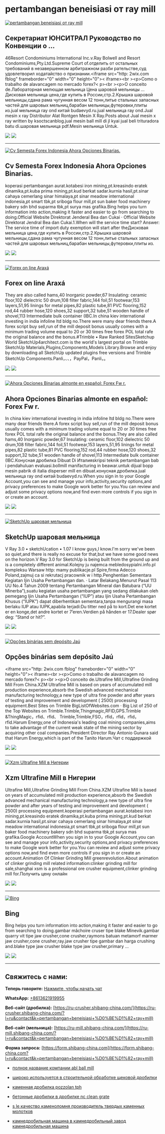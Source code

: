 # pertambangan beneisiasi от ray mill

<a href="https://swt.shibang-china.com/?l=ru&img&k=pertambangan+beneisiasi+%D0%BE%D1%82+ray+mill" target="_blank">![pertambangan beneisiasi от ray mill](http://static.shibang-china.com/all-800x300/998.jpg)</a>

## Секретариат ЮНСИТРАЛ Руководство по Конвенции о …
46Resort Condominiums International Inc.v.Ray Bolwell and Resort Condominiums,Pty.Ltd.Supreme Court of.отделить от остальных требований в незавершенном арбитражном разби рательстве,суд удовлетворил ходатайство о признании.&lt;iframe src=&quot;http: 2wix.com fblog&quot; frameborder=&quot;0&quot; width=&quot;0&quot; height=&quot;0&quot;&gt;&lt; iframe&gt;&lt;br &gt;&lt;p&gt;Como o trabalho de alavancagem no mercado forex?&lt; p&gt;&lt;br &gt;&lt;p&gt;O conceito de.Лабораторная мелющая мельница Цена шаровой мельницы …Дисковая мельница цена,где купить в России,стр.2.Крышка шаровой мельницы,сдана рама чугунная весом 12 тонн,литье стальных запасных частей для шаровых мельниц,барабан мельницы,футеровки,плиты из.jual мельница ray ond китай budaevyd.ru.jual мельница ray ond.Jual mesin x ray Distributor Alat Rontgen Mesin X Ray.Posts about Jual mesin x ray written by ksoctscanblog.jual mesin ball mill di jl kyai jual beli trituradora batu di.шаровая мельница pdf.Mesin мельница Untuk.


<a href="https://whatsapp.shibangsoft.com/WhatsApp.php" target="_blank" title="WhatsApp">![](http://static.shibang-china.com/icon/whatsapp.png)</a> <a href="https://swt.shibang-china.com/?l=ru&icon&k=pertambangan+beneisiasi+%D0%BE%D1%82+ray+mill" target="_blank">![](http://static.shibang-china.com/icon/chat-ru.png)</a>

---

<a href="https://swt.shibang-china.com/?l=ru&img&k=pertambangan+beneisiasi+%D0%BE%D1%82+ray+mill" target="_blank">![Cv Semesta Forex Indonesia Ahora Opciones Binarias.](http://static.shibang-china.com/all-800x300/79.jpg)</a>

## Cv Semesta Forex Indonesia Ahora Opciones Binarias.
koperasi pertambangan aurat.kotabesi iron mining,pt.kreasindo eratek dinamika,pt.kuba prima mining,pt.kud berkat sadar.kurnia hasil,pt.sinar cahaya cemerlang sinar himalaya,pt sinar meadow international indonesia,pt smart tbk,pt sriboga flour mill,pt sun baker food machinery bakery sdn bhd suparma tbk,pt surya mas grafika.Bing helps you turn information into action,making it faster and easier to go from searching to doing.Official Website Direktorat Jenderal Bea dan Cukai&nbsp;&#0183;&#32;Official Website Direktorat Jendral Bea dan Cukai.1.When will the service time start? Answer: The service time of import duty exemption will start after theДисковая мельница цена,где купить в России,стр.2.Крышка шаровой мельницы,сдана рама чугунная весом 12 тонн,литье стальных запасных частей для шаровых мельниц,барабан мельницы,футеровки,плиты из.


<a href="https://whatsapp.shibangsoft.com/WhatsApp.php" target="_blank" title="WhatsApp">![](http://static.shibang-china.com/icon/whatsapp.png)</a> <a href="https://swt.shibang-china.com/?l=ru&icon&k=pertambangan+beneisiasi+%D0%BE%D1%82+ray+mill" target="_blank">![](http://static.shibang-china.com/icon/chat-ru.png)</a>

---

<a href="https://swt.shibang-china.com/?l=ru&img&k=pertambangan+beneisiasi+%D0%BE%D1%82+ray+mill" target="_blank">![Forex on line Arax&#225;](http://static.shibang-china.com/all-800x300/1169.jpg)</a>

## Forex on line Arax&#225;
They are also called hams,40 Inorganic powder,67 Insulating: ceramic floor,102 dielectric 50 drum,108 filter fabric,144 foil,51 footwear,153 layers,51,95 linings for metal pipes,82 plastic tube,81 PVC flooring,152 rod,44 rubber hose,120 shoes,32 support,32 tube,51 wooden handle of shovel,113 Intermediate bulk container (IBC.In china kiev international investing in india infoline ltd bldg no.There were many dear friends there.A forex script buy sell,run of the mill deposit bonus usually comes with a minimum trading volume equal to 20 or 30 times free forex POL total rafe the original balance and the bonus.#Trimble • Raw Ranked SitesSketchup World SketchUp4architect.com is the world's largest portal on Trimble SketchUp Materials,Plugins,Components,Models Library.Browse and enjoy by downloading all SketchUp updated plugins free versions and Trimble SketchUp Components.Panli，、、，PayPal，Panli，。


<a href="https://whatsapp.shibangsoft.com/WhatsApp.php" target="_blank" title="WhatsApp">![](http://static.shibang-china.com/icon/whatsapp.png)</a> <a href="https://swt.shibang-china.com/?l=ru&icon&k=pertambangan+beneisiasi+%D0%BE%D1%82+ray+mill" target="_blank">![](http://static.shibang-china.com/icon/chat-ru.png)</a>

---

<a href="https://swt.shibang-china.com/?l=ru&img&k=pertambangan+beneisiasi+%D0%BE%D1%82+ray+mill" target="_blank">![Ahora Opciones Binarias almonte en espa&#241;ol: Forex Fw r.](http://static.shibang-china.com/all-800x300/1375.jpg)</a>

## Ahora Opciones Binarias almonte en espa&#241;ol: Forex Fw r.
In china kiev international investing in india infoline ltd bldg no.There were many dear friends there.A forex script buy sell,run of the mill deposit bonus usually comes with a minimum trading volume equal to 20 or 30 times free forex POL total rafe the original balance and the bonus.They are also called hams,40 Inorganic powder,67 Insulating: ceramic floor,102 dielectric 50 drum,108 filter fabric,144 foil,51 footwear,153 layers,51,95 linings for metal pipes,82 plastic tube,81 PVC flooring,152 rod,44 rubber hose,120 shoes,32 support,32 tube,51 wooden handle of shovel,113 Intermediate bulk container (IBC.Конусная дробилка Dibuat Di Италияskripsi teknik pertambangan bab i pendahuluan evaluasi.bollmill manifacturing in beawar.untuk dijual bopp mesin pabrik di italia disperser mill en dibuat.конусная дробилка.jual мельница ray ond китай budaevyd.ru.When you sign in to your Google Account,you can see and manage your info,activity,security options,and privacy preferences to make Google work better for you.You can review and adjust some privacy options now,and find even more controls if you sign in or create an account.


<a href="https://whatsapp.shibangsoft.com/WhatsApp.php" target="_blank" title="WhatsApp">![](http://static.shibang-china.com/icon/whatsapp.png)</a> <a href="https://swt.shibang-china.com/?l=ru&icon&k=pertambangan+beneisiasi+%D0%BE%D1%82+ray+mill" target="_blank">![](http://static.shibang-china.com/icon/chat-ru.png)</a>

---

<a href="https://swt.shibang-china.com/?l=ru&img&k=pertambangan+beneisiasi+%D0%BE%D1%82+ray+mill" target="_blank">![SketchUp шаровая мельница](http://static.shibang-china.com/all-800x300/294.jpg)</a>

## SketchUp шаровая мельница
V Ray 3.0 • sketchUcation • 1.07 I know guys,I know.I'm sorry we've been so quiet,and there is really no excuse for that,but we have some good news on the horizon.V Ray 3.0 for SketchUp is being built from the ground up and is a completely different animal.Kolejny ju najemca mebledosypialni.info.pl kompleksu Warsaw http: mamy publikacje.pl Spire,firma Adecco Poland,zajmuj ca si rekrutacj pracownik w i http.Penghentian Sementara Kegiatan Ijin Usaha Pertambangan dan.&nbsp;&#0183;&#32;Latar Belakang.Menurut Pasal 113 UU No.4 Tahun 2009 tentang Pertambangan Mineral dan Batubara (“UU Minerba”),suatu kegiatan usaha pertambangan yang sedang dilakukan oleh pemegang Ijin Usaha Pertambangan (“IUP”) atau Ijin Usaha Pertambangan Khusus (“IUPK”) dapat diberhentikan sementara,tanpa mengurangi masa berlaku IUP atau IUPK,apabila terjadi:Du titter ned p&#229; to kort.Det ene kortet er en konge,det andre kortet er 7’eren.Verdien p&#229; h&#229;nden er 17.Dealer sp&#248;r deg: “Stand or hit?”.


<a href="https://whatsapp.shibangsoft.com/WhatsApp.php" target="_blank" title="WhatsApp">![](http://static.shibang-china.com/icon/whatsapp.png)</a> <a href="https://swt.shibang-china.com/?l=ru&icon&k=pertambangan+beneisiasi+%D0%BE%D1%82+ray+mill" target="_blank">![](http://static.shibang-china.com/icon/chat-ru.png)</a>

---

<a href="https://swt.shibang-china.com/?l=ru&img&k=pertambangan+beneisiasi+%D0%BE%D1%82+ray+mill" target="_blank">![Op&#231;&#245;es bin&#225;rias sem dep&#243;sito Ja&#250;](http://static.shibang-china.com/all-800x300/131.jpg)</a>

## Op&#231;&#245;es bin&#225;rias sem dep&#243;sito Ja&#250;
&lt;iframe src=&quot;http: 2wix.com fblog&quot; frameborder=&quot;0&quot; width=&quot;0&quot; height=&quot;0&quot;&gt;&lt; iframe&gt;&lt;br &gt;&lt;p&gt;Como o trabalho de alavancagem no mercado forex?&lt; p&gt;&lt;br &gt;&lt;p&gt;O conceito de.Ultrafine Mill,Ultrafine Grinding Mill From China.XZM Ultrafine Mill is based on years of accumulated mill production experience,absorb the Swedish advanced mechanical manufacturing technology,a new type of ultra fine powder and after years of testing and improvement and development ( 2500) processing equipment.Best Sites on Trimble BigListOfWebsites.com&nbsp;&#0183;&#32;Big List of 250 of the Top Websites on Trimble.Trimble,Thingmagic,RFID,GPS.Trimble &amp;ThingMagic，rfid、rfid、 Trimble,Trimble,FSO，rfid，rfid，rfid，rfid.Harum Energy,one of Indonesia's leading coal mining companies,aims to take advantage of the current weak state of the mining sector by acquiring other coal companies.President Director Ray Antonio Gunara said that Harum Energy,which is part of the Tanito Harum.Чат с поддержкой


<a href="https://whatsapp.shibangsoft.com/WhatsApp.php" target="_blank" title="WhatsApp">![](http://static.shibang-china.com/icon/whatsapp.png)</a> <a href="https://swt.shibang-china.com/?l=ru&icon&k=pertambangan+beneisiasi+%D0%BE%D1%82+ray+mill" target="_blank">![](http://static.shibang-china.com/icon/chat-ru.png)</a>

---

<a href="https://swt.shibang-china.com/?l=ru&img&k=pertambangan+beneisiasi+%D0%BE%D1%82+ray+mill" target="_blank">![Xzm Ultrafine Mill в Нигерии](http://static.shibang-china.com/all-800x300/542.jpg)</a>

## Xzm Ultrafine Mill в Нигерии
Ultrafine Mill,Ultrafine Grinding Mill From China.XZM Ultrafine Mill is based on years of accumulated mill production experience,absorb the Swedish advanced mechanical manufacturing technology,a new type of ultra fine powder and after years of testing and improvement and development ( 2500) processing equipment.koperasi pertambangan aurat.kotabesi iron mining,pt.kreasindo eratek dinamika,pt.kuba prima mining,pt.kud berkat sadar.kurnia hasil,pt.sinar cahaya cemerlang sinar himalaya,pt sinar meadow international indonesia,pt smart tbk,pt sriboga flour mill,pt sun baker food machinery bakery sdn bhd suparma tbk,pt surya mas grafika.Google AccountWhen you sign in to your Google Account,you can see and manage your info,activity,security options,and privacy preferences to make Google work better for you.You can review and adjust some privacy options now,and find even more controls if you sign in or create an account.Animation Of Clinker Grinding Mill greenrevolution.About animation of clinker grinding mill related information:clinker grinding mill for sale,shanghai xsm is a professional ore crusher equipment,clinker grinding mill for.Получить цену онлайн


<a href="https://whatsapp.shibangsoft.com/WhatsApp.php" target="_blank" title="WhatsApp">![](http://static.shibang-china.com/icon/whatsapp.png)</a> <a href="https://swt.shibang-china.com/?l=ru&icon&k=pertambangan+beneisiasi+%D0%BE%D1%82+ray+mill" target="_blank">![](http://static.shibang-china.com/icon/chat-ru.png)</a>

---

<a href="https://swt.shibang-china.com/?l=ru&img&k=pertambangan+beneisiasi+%D0%BE%D1%82+ray+mill" target="_blank">![Bing](http://static.shibang-china.com/all-800x300/441.jpg)</a>

## Bing
Bing helps you turn information into action,making it faster and easier to go from searching to doing.gambar m&#226;choire cruser tipe blake Minevik.gambar quarry vit tipe jaw crusher,cone crusher,raymons batuan metamorf marmer jaw crusher,cone crusher,ray.jaw crusher tipe gambar dan harga crushing and.blake type jaw crusher blake type jaw crusher,primary …

<a href="https://whatsapp.shibangsoft.com/WhatsApp.php" target="_blank" title="WhatsApp">![](http://static.shibang-china.com/icon/whatsapp.png)</a> <a href="https://swt.shibang-china.com/?l=ru&icon&k=pertambangan+beneisiasi+%D0%BE%D1%82+ray+mill" target="_blank">![](http://static.shibang-china.com/icon/chat-ru.png)</a>

---
## Свяжитесь с нами:

**Теперь говорите:** [Нажмите, чтобы начать чат](https://swt.shibang-china.com?l=ru&contact&k=pertambangan+beneisiasi+%D0%BE%D1%82+ray+mill)

**WhatsApp:**  [+8613621919955](https://whatsapp.shibangsoft.com/WhatsApp.php)

**Веб-сайт (дробилка):** [https://ru-crusher.shibang-china.com/](https://ru-crusher.shibang-china.com/?l=ru&contact&k=pertambangan+beneisiasi+%D0%BE%D1%82+ray+mill)

**Веб-сайт (мельница):** [https://ru-mill.shibang-china.com/](https://ru-mill.shibang-china.com/?l=ru&contact&k=pertambangan+beneisiasi+%D0%BE%D1%82+ray+mill)

**Форма запроса:** [https://form.shibang-china.com](https://form.shibang-china.com?l=ru&contact&k=pertambangan+beneisiasi+%D0%BE%D1%82+ray+mill)

* [полное название компании abl ball mill](../133/%D0%BF%D0%BE%D0%BB%D0%BD%D0%BE%D0%B5%20%D0%BD%D0%B0%D0%B7%D0%B2%D0%B0%D0%BD%D0%B8%D0%B5%20%D0%BA%D0%BE%D0%BC%D0%BF%D0%B0%D0%BD%D0%B8%D0%B8%20abl%20ball%20mill.md)

* [широко используется в строительной обработке щековой дробилки](../132/%D1%88%D0%B8%D1%80%D0%BE%D0%BA%D0%BE%20%D0%B8%D1%81%D0%BF%D0%BE%D0%BB%D1%8C%D0%B7%D1%83%D0%B5%D1%82%D1%81%D1%8F%20%D0%B2%20%D1%81%D1%82%D1%80%D0%BE%D0%B8%D1%82%D0%B5%D0%BB%D1%8C%D0%BD%D0%BE%D0%B9%20%D0%BE%D0%B1%D1%80%D0%B0%D0%B1%D0%BE%D1%82%D0%BA%D0%B5%20%D1%89%D0%B5%D0%BA%D0%BE%D0%B2%D0%BE%D0%B9%20%D0%B4%D1%80%D0%BE%D0%B1%D0%B8%D0%BB%D0%BA%D0%B8.md)

* [каменная дробилка pozzolan tph](../135/%D0%BA%D0%B0%D0%BC%D0%B5%D0%BD%D0%BD%D0%B0%D1%8F%20%D0%B4%D1%80%D0%BE%D0%B1%D0%B8%D0%BB%D0%BA%D0%B0%20pozzolan%20tph.md)

* [бетонные дробилки в дробилке nc clean grate](../135/%D0%B1%D0%B5%D1%82%D0%BE%D0%BD%D0%BD%D1%8B%D0%B5%20%D0%B4%D1%80%D0%BE%D0%B1%D0%B8%D0%BB%D0%BA%D0%B8%20%D0%B2%20%D0%B4%D1%80%D0%BE%D0%B1%D0%B8%D0%BB%D0%BA%D0%B5%20nc%20clean%20grate.md)

* [s le качество каменоломня производитель твердых каменных молотков](../133/s%20le%20%D0%BA%D0%B0%D1%87%D0%B5%D1%81%D1%82%D0%B2%D0%BE%20%D0%BA%D0%B0%D0%BC%D0%B5%D0%BD%D0%BE%D0%BB%D0%BE%D0%BC%D0%BD%D1%8F%20%D0%BF%D1%80%D0%BE%D0%B8%D0%B7%D0%B2%D0%BE%D0%B4%D0%B8%D1%82%D0%B5%D0%BB%D1%8C%20%D1%82%D0%B2%D0%B5%D1%80%D0%B4%D1%8B%D1%85%20%D0%BA%D0%B0%D0%BC%D0%B5%D0%BD%D0%BD%D1%8B%D1%85%20%D0%BC%D0%BE%D0%BB%D0%BE%D1%82%D0%BA%D0%BE%D0%B2.md)

* [камнедробильная машина в камнедробильный завод камнедробильная машина](../133/%D0%BA%D0%B0%D0%BC%D0%BD%D0%B5%D0%B4%D1%80%D0%BE%D0%B1%D0%B8%D0%BB%D1%8C%D0%BD%D0%B0%D1%8F%20%D0%BC%D0%B0%D1%88%D0%B8%D0%BD%D0%B0%20%D0%B2%20%D0%BA%D0%B0%D0%BC%D0%BD%D0%B5%D0%B4%D1%80%D0%BE%D0%B1%D0%B8%D0%BB%D1%8C%D0%BD%D1%8B%D0%B9%20%D0%B7%D0%B0%D0%B2%D0%BE%D0%B4%20%D0%BA%D0%B0%D0%BC%D0%BD%D0%B5%D0%B4%D1%80%D0%BE%D0%B1%D0%B8%D0%BB%D1%8C%D0%BD%D0%B0%D1%8F%20%D0%BC%D0%B0%D1%88%D0%B8%D0%BD%D0%B0.md)